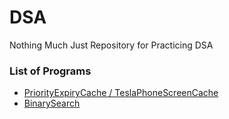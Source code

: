 # DSA
Nothing Much Just Repository for Practicing DSA 

### List of Programs
+ [PriorityExpiryCache / TeslaPhoneScreenCache](./Tesla_Phone_Screen_Cache/)
+ [BinarySearch](./Binary_Search/)